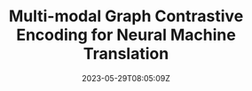 ---
title: "Multi-modal Graph Contrastive Encoding for Neural Machine Translation"
authors:
- Yongjing Yin
- Jiali Zeng
- Jinsong Su
- Chulun Zhou
- Fandong Meng
- Jie Zhou
- Degen Huang
- Jiebo Luo
author_notes:
- "共同一作"
- "共同一作"
- "通讯作者"
- 
- 
- 
- 
- 
date: "2023-05-29T08:05:09Z"
publishDate: "2025-05-29T08:05:09Z"
publication_types: [2）多模态机器翻译]
publication: "**Artificial Intelligence.** (CCF-A类)."
---